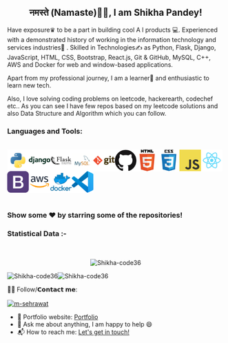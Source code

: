 <h2 align="center">नमस्ते (Namaste)🙏🏻, I am  Shikha Pandey!</h2>

Have exposure♛ to be a part in building cool A I products 💻. Experienced with a demonstrated history of working in the information technology and services industries🏢 . Skilled in Technologies✍️ as Python, Flask, Django, JavaScript, HTML, CSS, Bootstrap, React.js, Git & GitHub, MySQL, C++, AWS and Docker for web and window-based applications.

Apart from my professional journey, I am a learner📝 and enthusiastic to learn new tech. 

Also, I love solving coding problems on leetcode, hackerearth, codechef etc..
As you can see I have few repos based on my leetcode solutions and also Data Structure and Algorithm which you can follow.

### Languages and Tools: 
<br>
<img align="left" alt="HTML5" width="50px" src="https://raw.githubusercontent.com/github/explore/80688e429a7d4ef2fca1e82350fe8e3517d3494d/topics/python/python.png" />
<img align="left" alt="HTML5" width="50px" src="https://raw.githubusercontent.com/github/explore/80688e429a7d4ef2fca1e82350fe8e3517d3494d/topics/django/django.png" />
<img align="left" alt="HTML5" width="50px" src="https://raw.githubusercontent.com/github/explore/80688e429a7d4ef2fca1e82350fe8e3517d3494d/topics/flask/flask.png" />
<img align="left" alt="MySQL" width="50px" src="https://raw.githubusercontent.com/github/explore/80688e429a7d4ef2fca1e82350fe8e3517d3494d/topics/mysql/mysql.png" />
<img align="left" alt="Git" width="50px" src="https://raw.githubusercontent.com/github/explore/80688e429a7d4ef2fca1e82350fe8e3517d3494d/topics/git/git.png" />
<img align="left" alt="GitHub" width="50px" src="https://raw.githubusercontent.com/github/explore/78df643247d429f6cc873026c0622819ad797942/topics/github/github.png"/>
<img align="left" alt="HTML5" width="50px" src="https://raw.githubusercontent.com/github/explore/80688e429a7d4ef2fca1e82350fe8e3517d3494d/topics/html/html.png" />
<img align="left" alt="CSS3" width="50px" src="https://raw.githubusercontent.com/github/explore/80688e429a7d4ef2fca1e82350fe8e3517d3494d/topics/css/css.png" />
<img align="left" alt="Javascript" width="50px" src="https://raw.githubusercontent.com/github/explore/80688e429a7d4ef2fca1e82350fe8e3517d3494d/topics/javascript/javascript.png" />
<img align="left" alt="react" width="50px" src="https://raw.githubusercontent.com/github/explore/80688e429a7d4ef2fca1e82350fe8e3517d3494d/topics/react/react.png" />
<img align="left" alt="bootstrap" width="50px" src="https://raw.githubusercontent.com/github/explore/80688e429a7d4ef2fca1e82350fe8e3517d3494d/topics/bootstrap/bootstrap.png" />
<img align="left" alt="aws" width="50px" src="https://raw.githubusercontent.com/github/explore/80688e429a7d4ef2fca1e82350fe8e3517d3494d/topics/aws/aws.png" />
<img align="left" alt="docker" width="50px" src="https://raw.githubusercontent.com/github/explore/80688e429a7d4ef2fca1e82350fe8e3517d3494d/topics/docker/docker.png" />
<img align="left" alt="Visual Studio Code" width="50px" src="https://raw.githubusercontent.com/github/explore/80688e429a7d4ef2fca1e82350fe8e3517d3494d/topics/visual-studio-code/visual-studio-code.png" />

<br>
<br>
<br>
<br>
<br>
<br>
<br>

### Show some ❤️ by starring some of the repositories!
<h3 align="left">Statistical Data :-</h3>
<br>
<p align="center"><img align="center" width="49.5%" src="https://github-readme-stats.vercel.app/api/top-langs?username=Shikha-code36&show_icons=true&locale=en&bg_color=0d1117&text_color=ffffff&layout=compact" alt="Shikha-code36" bg_color=#808080/></p>
<p align="left"><img width="49.5%" src="https://github-readme-stats.vercel.app/api?username=Shikha-code36&show_icons=true&locale=en&bg_color=0d1117&text_color=ffffff&repo=convoychat" alt="Shikha-code36"  /><img width="49.5%" src="https://github-readme-streak-stats.herokuapp.com/?user=Shikha-code36&theme=dark&background=0d1117&date_format=M%20j%5B%2C%20Y%5D" alt="Shikha-code36" /></p>


🙋‍♂️ Follow/𝗖𝗼𝗻𝘁𝗮𝗰𝘁 𝗺𝗲:

<p align="left" dir="auto">
<a href="https://www.linkedin.com/in/36-shikha-pandey/" rel="nofollow"><img align="center" src="https://camo.githubusercontent.com/a80d00f23720d0bc9f55481cfcd77ab79e141606829cf16ec43f8cacc7741e46/68747470733a2f2f696d672e736869656c64732e696f2f62616467652f4c696e6b6564496e2d3030373742353f7374796c653d666f722d7468652d6261646765266c6f676f3d6c696e6b6564696e266c6f676f436f6c6f723d7768697465" alt="m-sehrawat" data-canonical-src="https://img.shields.io/badge/LinkedIn-0077B5?style=for-the-badge&amp;logo=linkedin&amp;logoColor=white" style="max-width: 100%;"></a>

</p>

- 🎯 Portfolio website: [Portfolio](https://shikha-code36.github.io/shikhapandey.github.io/)
- 💬 Ask me about anything, I am happy to help :smile:
- 📬 How to reach me: [Let's get in touch!](https://www.linkedin.com/in/36-shikha-pandey/)

<!--
**Shikha-code36/Shikha-code36** is a ✨ _special_ ✨ repository because its `README.md` (this file) appears on your GitHub profile.

Here are some ideas to get you started:

- 🔭 I’m currently working on ...
- 🌱 I’m currently learning ...
- 👯 I’m looking to collaborate on ...
- 🤔 I’m looking for help with ...
- 💬 Ask me about ...
- 📫 How to reach me: ...
- 😄 Pronouns: ...
- ⚡ Fun fact: ...
-->
